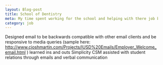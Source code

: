 ```yaml
---
layout: Blog-post
title: School of Dentistry
meta: My time spent working for the school and helping with there job board
category: job
---
```

Designed email to be backwards compatible with other email clients and be responsive to media queries
(sample here: http://www.cjoshmartin.com/Projects/IUSD%20Emails/Employer_Welcome_email.html )
learned ins and outs Simplicity CSM
assisted with student relations through emails and verbal communication
